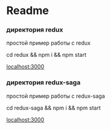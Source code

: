 # Readme

### директория redux
<p>простой пример работы с redux</p>
<p>cd redux && npm i && npm start</p>
<p><a href="http://localhost:3000" target="_blank">localhost:3000</a></p>


### директория redux-saga
<p>простой пример работы с redux-saga</p>
<p>cd redux-saga && npm i && npm start</p>
<p><a href="http://localhost:3000" target="_blank">localhost:3000</a></p>


